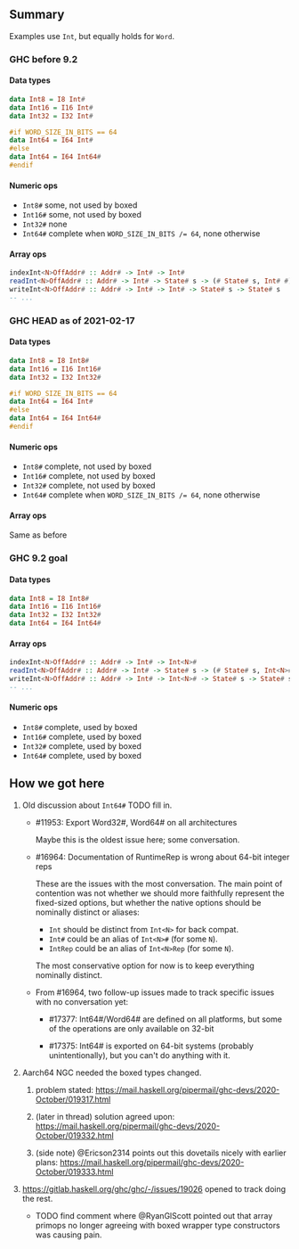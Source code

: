 ## Summary

Examples use `Int`, but equally holds for `Word`.

### GHC before 9.2

#### Data types
```haskell
data Int8 = I8 Int#
data Int16 = I16 Int#
data Int32 = I32 Int#

#if WORD_SIZE_IN_BITS == 64
data Int64 = I64 Int#
#else
data Int64 = I64 Int64#
#endif
```

#### Numeric ops
- `Int8#` some, not used by boxed
- `Int16#` some, not used by boxed
- `Int32#` none
- `Int64#` complete when `WORD_SIZE_IN_BITS /= 64`, none otherwise

#### Array ops
```haskell
indexInt<N>OffAddr# :: Addr# -> Int# -> Int#
readInt<N>OffAddr# :: Addr# -> Int# -> State# s -> (# State# s, Int# #)
writeInt<N>OffAddr# :: Addr# -> Int# -> Int# -> State# s -> State# s
-- ...
```

### GHC HEAD as of 2021-02-17

#### Data types
```haskell
data Int8 = I8 Int8#
data Int16 = I16 Int16#
data Int32 = I32 Int32#

#if WORD_SIZE_IN_BITS == 64
data Int64 = I64 Int#
#else
data Int64 = I64 Int64#
#endif
```

#### Numeric ops
- `Int8#` complete, not used by boxed
- `Int16#` complete, not used by boxed
- `Int32#` complete, not used by boxed
- `Int64#` complete when `WORD_SIZE_IN_BITS /= 64`, none otherwise

#### Array ops
Same as before

### GHC 9.2 goal

#### Data types
```haskell
data Int8 = I8 Int8#
data Int16 = I16 Int16#
data Int32 = I32 Int32#
data Int64 = I64 Int64#
```

#### Array ops
```haskell
indexInt<N>OffAddr# :: Addr# -> Int# -> Int<N>#
readInt<N>OffAddr# :: Addr# -> Int# -> State# s -> (# State# s, Int<N># #)
writeInt<N>OffAddr# :: Addr# -> Int# -> Int<N># -> State# s -> State# s
-- ...
```

#### Numeric ops
- `Int8#` complete, used by boxed
- `Int16#` complete, used by boxed
- `Int32#` complete, used by boxed
- `Int64#` complete, used by boxed

## How we got here

1. Old discussion about `Int64#` TODO fill in.

   - #11953: Export Word32#, Word64# on all architectures

     Maybe this is the oldest issue here; some conversation.

   - #16964: Documentation of RuntimeRep is wrong about 64-bit integer reps

     These are the issues with the most conversation.
     The main point of contention was not whether we should more faithfully represent the fixed-sized options, but whether the native options should be nominally distinct or aliases:

       - `Int` should be distinct from `Int<N>` for back compat.
       - `Int#` could be an alias of `Int<N>#` (for some `N`).
       - `IntRep` could be an alias of `Int<N>Rep` (for some `N`).

     The most conservative option for now is to keep everything nominally distinct.

   - From #16964, two follow-up issues made to track specific issues with no conversation yet:

     - #17377: Int64#/Word64# are defined on all platforms, but some of the operations are only available on 32-bit

     - #17375: Int64# is exported on 64-bit systems (probably unintentionally), but you can't do anything with it.

2. Aarch64 NGC needed the boxed types changed.

   1. problem stated: https://mail.haskell.org/pipermail/ghc-devs/2020-October/019317.html

   2. (later in thread) solution agreed upon: https://mail.haskell.org/pipermail/ghc-devs/2020-October/019332.html

   3. (side note) @Ericson2314 points out this dovetails nicely with earlier plans: https://mail.haskell.org/pipermail/ghc-devs/2020-October/019333.html

3. https://gitlab.haskell.org/ghc/ghc/-/issues/19026 opened to track doing the rest.

   - TODO find comment where @RyanGlScott pointed out that array primops no longer agreeing with boxed wrapper type constructors was causing pain.
